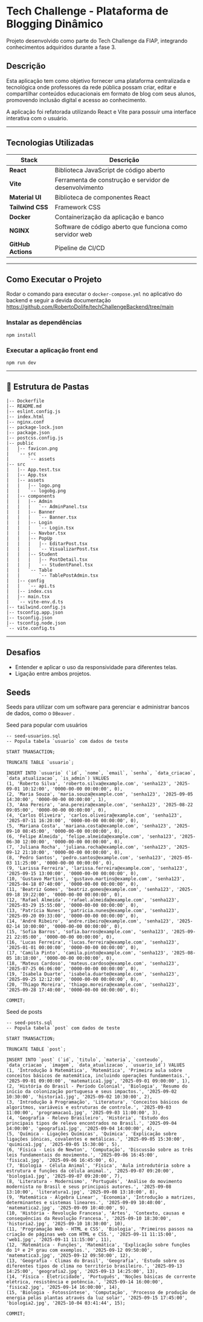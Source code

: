 # Tech Challenge - Plataforma de Blogging Dinâmico

Projeto desenvolvido como parte do Tech Challenge da FIAP, integrando conhecimentos adquiridos durante a fase 3.

## Descrição

Esta aplicação tem como objetivo fornecer uma plataforma centralizada e tecnológica onde professores da rede pública possam criar, editar e compartilhar conteúdos educacionais em formato de blog com seus alunos, promovendo inclusão digital e acesso ao conhecimento.

A aplicação foi refatorada utilizando React e Vite para possuir uma interface interativa com o usuário.

---

## Tecnologias Utilizadas

| Stack | Descrição |
|-------|-----------|
| **React** | Biblioteca JavaScript de código aberto |
| **Vite** | Ferramenta de construção e servidor de desenvolvimento |
| **Material UI** | Biblioteca de componentes React |
| **Tailwind CSS** | Framework CSS |
| **Docker** | Containerização da aplicação e banco |
| **NGINX** | Software de código aberto que funciona como servidor web|
| **GitHub Actions** | Pipeline de CI/CD |

---
## Como Executar o Projeto

Rodar o comando para executar o ```docker-compose.yml``` no aplicativo do backend  e seguir a devida documentação
https://github.com/RobertoDolife/techChallengeBackend/tree/main

### Instalar as dependências
```
npm install
```

### Executar a aplicação front end
```
npm run dev
```


---

## 📁 Estrutura de Pastas

```
|-- Dockerfile       
|-- README.md        
|-- eslint.config.js 
|-- index.html       
|-- nginx.conf       
|-- package-lock.json
|-- package.json     
|-- postcss.config.js
|-- public
|   |-- favicon.png  
|   `-- src
|       `-- assets   
|-- src
|   |-- App.test.tsx
|   |-- App.tsx
|   |-- assets
|   |   |-- logo.png
|   |   `-- logobg.png
|   |-- components
|   |   |-- Admin
|   |   |   `-- AdminPanel.tsx
|   |   |-- Banner
|   |   |   `-- Banner.tsx
|   |   |-- Login
|   |   |   `-- Login.tsx
|   |   |-- Navbar.tsx
|   |   |-- PopUp
|   |   |   |-- EditarPost.tsx
|   |   |   `-- VisualizarPost.tsx
|   |   |-- Student
|   |   |   |-- PostDetail.tsx
|   |   |   `-- StudentPanel.tsx
|   |   `-- Table
|   |       `-- TablePostAdmin.tsx
|   |-- config
|   |   `-- api.ts
|   |-- index.css
|   |-- main.tsx
|   `-- vite-env.d.ts
|-- tailwind.config.js
|-- tsconfig.app.json
|-- tsconfig.json
|-- tsconfig.node.json
`-- vite.config.ts
```
--- 

## Desafios

- Entender e aplicar o uso da responsividade para diferentes telas.
- Ligação entre ambos projetos.

## Seeds

Seeds para utilizar com um software para gerenciar e administrar bancos de dados, como o ``` DBeaver ``` .

Seed para popular com usuários
```
-- seed-usuarios.sql
-- Popula tabela `usuario` com dados de teste

START TRANSACTION;

TRUNCATE TABLE `usuario`;

INSERT INTO `usuario` (`id`, `nome`, `email`, `senha`, `data_criacao`, `data_atualizacao`, `is_admin`) VALUES
(1, 'Roberto Silva', 'roberto.silva@example.com', 'senha123', '2025-09-01 10:12:00', '0000-00-00 00:00:00', 0),
(2, 'Maria Souza', 'maria.souza@example.com', 'senha123', '2025-09-05 14:30:00', '0000-00-00 00:00:00', 1),
(3, 'Ana Pereira', 'ana.pereira@example.com', 'senha123', '2025-08-22 09:05:00', '0000-00-00 00:00:00', 0),
(4, 'Carlos Oliveira', 'carlos.oliveira@example.com', 'senha123', '2025-07-11 16:20:00', '0000-00-00 00:00:00', 0),
(5, 'Mariana Costa', 'mariana.costa@example.com', 'senha123', '2025-09-10 08:45:00', '0000-00-00 00:00:00', 0),
(6, 'Felipe Almeida', 'felipe.almeida@example.com', 'senha123', '2025-06-30 12:00:00', '0000-00-00 00:00:00', 0),
(7, 'Juliana Rocha', 'juliana.rocha@example.com', 'senha123', '2025-09-12 21:10:00', '0000-00-00 00:00:00', 0),
(8, 'Pedro Santos', 'pedro.santos@example.com', 'senha123', '2025-05-03 11:25:00', '0000-00-00 00:00:00', 0),
(9, 'Larissa Ferreira', 'larissa.ferreira@example.com', 'senha123', '2025-09-15 13:00:00', '0000-00-00 00:00:00', 0),
(10, 'Gustavo Martins', 'gustavo.martins@example.com', 'senha123', '2025-04-18 07:40:00', '0000-00-00 00:00:00', 0),
(11, 'Beatriz Gomes', 'beatriz.gomes@example.com', 'senha123', '2025-09-18 19:22:00', '0000-00-00 00:00:00', 0),
(12, 'Rafael Almeida', 'rafael.almeida@example.com', 'senha123', '2025-03-29 15:55:00', '0000-00-00 00:00:00', 0),
(13, 'Patrícia Nunes', 'patricia.nunes@example.com', 'senha123', '2025-09-20 09:33:00', '0000-00-00 00:00:00', 0),
(14, 'André Ribeiro', 'andre.ribeiro@example.com', 'senha123', '2025-02-14 10:00:00', '0000-00-00 00:00:00', 0),
(15, 'Sofia Barros', 'sofia.barros@example.com', 'senha123', '2025-09-21 22:05:00', '0000-00-00 00:00:00', 0),
(16, 'Lucas Ferreira', 'lucas.ferreira@example.com', 'senha123', '2025-01-01 00:00:00', '0000-00-00 00:00:00', 0),
(17, 'Camila Pinto', 'camila.pinto@example.com', 'senha123', '2025-08-05 18:18:00', '0000-00-00 00:00:00', 0),
(18, 'Mateus Cardoso', 'mateus.cardoso@example.com', 'senha123', '2025-07-25 06:06:00', '0000-00-00 00:00:00', 0),
(19, 'Isabela Duarte', 'isabela.duarte@example.com', 'senha123', '2025-09-25 12:12:00', '0000-00-00 00:00:00', 0),
(20, 'Thiago Moreira', 'thiago.moreira@example.com', 'senha123', '2025-09-28 17:40:00', '0000-00-00 00:00:00', 0);

COMMIT;
```
Seed de posts

```
-- seed-posts.sql
-- Popula tabela `post` com dados de teste

START TRANSACTION;

TRUNCATE TABLE `post`;

INSERT INTO `post` (`id`, `titulo`, `materia`, `conteudo`, `data_criacao`, `imagem`, `data_atualizacao`, `usuario_id`) VALUES
(1, 'Introdução à Matemática', 'Matemática', 'Primeira aula sobre conceitos básicos de matemática, incluindo operações fundamentais.', '2025-09-01 09:00:00', 'matematica1.jpg', '2025-09-01 09:00:00', 1),
(2, 'História do Brasil - Período Colonial', 'Biologia', 'Resumo do início da colonização portuguesa e seus impactos.', '2025-09-02 10:30:00', 'historia1.jpg', '2025-09-02 10:30:00', 2),
(3, 'Introdução à Programação', 'Literatura', 'Conceitos básicos de algoritmos, variáveis e estruturas de controle.', '2025-09-03 11:00:00', 'programacao1.jpg', '2025-09-03 11:00:00', 3),
(4, 'Geografia - Relevo Brasileiro', 'História', 'Estudo dos principais tipos de relevo encontrados no Brasil.', '2025-09-04 14:00:00', 'geografia1.jpg', '2025-09-04 14:00:00', 4),
(5, 'Química - Ligações Químicas', 'Química', 'Explicação sobre ligações iônicas, covalentes e metálicas.', '2025-09-05 15:30:00', 'quimica1.jpg', '2025-09-05 15:30:00', 5),
(6, 'Física - Leis de Newton', 'Computação', 'Discussão sobre as três leis fundamentais do movimento.', '2025-09-06 16:45:00', 'fisica1.jpg', '2025-09-06 16:45:00', 6),
(7, 'Biologia - Célula Animal', 'Física', 'Aula introdutória sobre a estrutura e funções da célula animal.', '2025-09-07 09:20:00', 'biologia1.jpg', '2025-09-07 09:20:00', 7),
(8, 'Literatura - Modernismo', 'Português', 'Análise do movimento modernista no Brasil e seus principais autores.', '2025-09-08 13:10:00', 'literatura1.jpg', '2025-09-08 13:10:00', 8),
(9, 'Matemática - Álgebra Linear', 'Economia', 'Introdução a matrizes, determinantes e sistemas lineares.', '2025-09-09 10:40:00', 'matematica2.jpg', '2025-09-09 10:40:00', 9),
(10, 'História - Revolução Francesa', 'Artes', 'Contexto, causas e consequências da Revolução Francesa.', '2025-09-10 18:30:00', 'historia2.jpg', '2025-09-10 18:30:00', 10),
(11, 'Programação Web - HTML e CSS', 'Biologia', 'Primeiros passos na criação de páginas web com HTML e CSS.', '2025-09-11 11:15:00', 'web1.jpg', '2025-09-11 11:15:00', 11),
(12, 'Matemática - Funções', 'Matemática', 'Explicação sobre funções do 1º e 2º grau com exemplos.', '2025-09-12 09:50:00', 'matematica3.jpg', '2025-09-12 09:50:00', 12),
(13, 'Geografia - Climas do Brasil', 'Geografia', 'Estudo sobre os diferentes tipos de clima no território brasileiro.', '2025-09-13 14:25:00', 'geografia2.jpg', '2025-09-13 14:25:00', 13),
(14, 'Física - Eletricidade', 'Português', 'Noções básicas de corrente elétrica, resistência e potência.', '2025-09-14 16:00:00', 'fisica2.jpg', '2025-09-14 16:00:00', 14),
(15, 'Biologia - Fotossíntese', 'Computação', 'Processo de produção de energia pelas plantas através da luz solar', '2025-09-15 17:45:00', 'biologia2.jpg', '2025-10-04 03:41:44', 15);

COMMIT;
```
